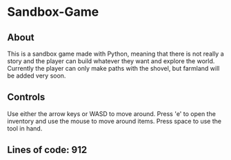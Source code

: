 # Sandbox-Game

## About
This is a sandbox game made with Python, meaning that there is not really a story and the player can build whatever they want and explore the world. Currently the player can only make paths with the shovel, but
farmland will be added very soon.

## Controls
Use either the arrow keys or WASD to move around.
Press 'e' to open the inventory and use the mouse to move around items.
Press space to use the tool in hand.

## Lines of code: 912
